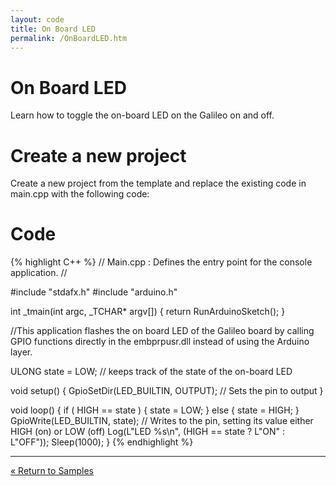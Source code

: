 ```yaml
---
layout: code
title: On Board LED
permalink: /OnBoardLED.htm
---
```


# On Board LED
Learn how to toggle the on-board LED on the Galileo on and off.

# Create a new project
Create a new project from the template and replace the existing code in main.cpp with the following code:

# Code

{% highlight C++ %}
// Main.cpp : Defines the entry point for the console application.
//

#include "stdafx.h"
#include "arduino.h"

int _tmain(int argc, _TCHAR* argv[])
{
    return RunArduinoSketch();
}

//This application flashes the on board LED of the Galileo board by calling GPIO functions directly in the embprpusr.dll instead of using the Arduino layer.

ULONG state = LOW; // keeps track of the state of the on-board LED

void setup()
{
    GpioSetDir(LED_BUILTIN, OUTPUT); // Sets the pin to output
}

void loop()
{
    if ( HIGH == state ) {
	    state = LOW;
	} else {
	    state = HIGH;
	}
    GpioWrite(LED_BUILTIN, state); // Writes to the pin, setting its value either HIGH (on) or LOW (off)
    Log(L"LED %s\n", (HIGH == state ? L"ON" : L"OFF"));
    Sleep(1000);
}
{% endhighlight %}
  <hr/>

<a class="btn btn-default" href="SampleApps.htm" role="button">&laquo; Return to Samples</a>
